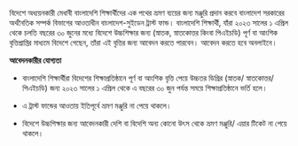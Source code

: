 বিদেশে অধ্যয়নকারী মেধাবী বাংলাদেশি শিক্ষার্থীদের এক পথের ভ্রমণ ব্যয়ের জন্য মঞ্জুরি প্রদান করবে বাংলাদেশ সরকারের অর্থনৈতিক সম্পর্ক বিভাগের আওতাধীন বাংলাদেশ-সুইডেন ট্রাস্ট ফান্ড। বাংলাদেশি শিক্ষার্থী, যাঁরা ২০২৩ সালের ১ এপ্রিল থেকে চলতি বছরের ৩০ জুনের মধ্যে বিদেশে উচ্চশিক্ষার জন্য (স্নাতক, স্নাতকোত্তর কিংবা পিএইচডি) পূর্ণ বা আংশিক বৃত্তিপ্রাপ্তির মাধ্যমে বিদেশে গেছেন, তাঁরা এই বৃত্তির জন্য আবেদন করতে পারবেন। আবেদন করতে হবে অনলাইনে।  

**আবেদনকারীর যোগ্যতা**

-   বাংলাদেশি শিক্ষার্থীরা বিদেশের শিক্ষাপ্রতিষ্ঠানে পূর্ণ বা আংশিক বৃত্তি পেয়ে উচ্চতর ডিগ্রির (স্নাতক/ স্নাতকোত্তর/ পিএইচডি) জন্য ২০২৩ সালের ১ এপ্রিল থেকে এ বছরের ৩০ জুন পর্যন্ত সময়ে শিক্ষাপ্রতিষ্ঠানে ভর্তি হলে।

-   এ ট্রাস্ট ফান্ডের আওতায় ইতিপূর্বে ভ্রমণ মঞ্জুরি না পেয়ে থাকলে।

-   বিদেশে উচ্চশিক্ষার জন্য আবেদনকারী দেশি বা বিদেশি অন্য কোনো উৎস থেকে ভ্রমণ মঞ্জুরি/ এয়ার টিকেট না পেয়ে থাকলে।
